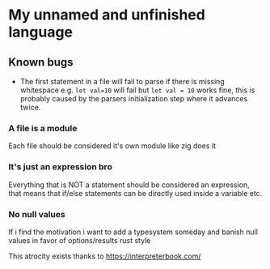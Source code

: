 # My unnamed and unfinished language

## Known bugs
- The first statement in a file will fail to parse if there is missing whitespace e.g. `let val=10` will fail but `let val = 10` works fine, this is probably caused by the parsers initialization step where it advances twice.

### A file is a module

Each file should be considered it's own module like zig does it

### It's just an expression bro

Everything that is NOT a statement should be considered an expression,
that means that if/else statements can be directly used inside a variable etc.

### No null values

If i find the motivation i want to add a typesystem someday and banish null values
in favor of options/results rust style

This atrocity exists thanks to https://interpreterbook.com/

